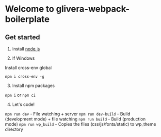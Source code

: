 # Welcome to glivera-webpack-boilerplate

## Get started

1. Install [node.js](https://nodejs.org/)

2. If Windows

Install cross-env global

`npm i cross-env -g`

3. Install npm packages

`npm i` or `npm ci`

4. Let's code!

`npm run dev` -  File watching + server
`npm run dev-build` - Build (development mode) + file watching 
`npm run build` - Build (production mode)
`npm run wp_build` - Copies the files (css/js/fonts/static) to wp_theme directory
